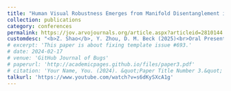 ```yaml
---
title: "Human Visual Robustness Emerges from Manifold Disentanglement in the Ventral Visual Stream"
collection: publications
category: conferences
permalink: https://jov.arvojournals.org/article.aspx?articleid=2810144
customdesc: "<b>Z. Shao</b>, Y. Zhou, D. M. Beck (2025)<br>Oral Presentation at Vision Science Society (VSS), St. Pete Beach, FL."
# excerpt: 'This paper is about fixing template issue #693.'
# date: 2024-02-17
# venue: 'GitHub Journal of Bugs'
# paperurl: 'http://academicpages.github.io/files/paper3.pdf'
# citation: 'Your Name, You. (2024). &quot;Paper Title Number 3.&quot; <i>GitHub Journal of Bugs</i>. 1(3).'
talkurl: 'https://www.youtube.com/watch?v=s6dKySXcA1g'
---
```


